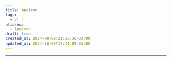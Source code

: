 ```yaml
---
title: Ápeiron
tags:
  - v1.1
aliases:
  - Ápeiron
draft: true
created_at: 2024-09-08T21:26:36-03:00
updated_at: 2024-10-08T17:41:09-03:00
---
```



---

